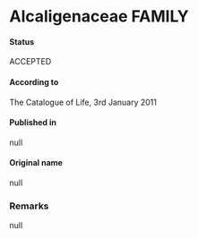 # Alcaligenaceae FAMILY

#### Status
ACCEPTED

#### According to
The Catalogue of Life, 3rd January 2011

#### Published in
null

#### Original name
null

### Remarks
null